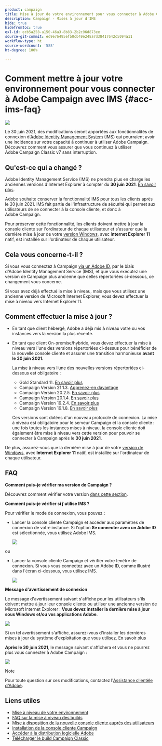 ```yaml
---
product: campaign
title: Mise à jour de votre environnement pour vous connecter à Adobe Campaign avec IMS
description: Campaign - Mises à jour d'IMS
hide: true
hidefromtoc: true
exl-id: ecb5a258-a150-46a3-8b83-2b2c06d873ee
source-git-commit: ed9e76495efb0cb49e248a7d38417642c5094a11
workflow-type: ht
source-wordcount: '588'
ht-degree: 100%

---
```


# Comment mettre à jour votre environnement pour vous connecter à Adobe Campaign avec IMS {#acc-ims-faq}

![](../../assets/v7-only.svg)

Le 30 juin 2021, des modifications seront apportées aux fonctionnalités de connexion d&#39;[Adobe Identity Management System](https://helpx.adobe.com/fr/enterprise/using/identity.html) (IMS) qui pourraient avoir une incidence sur votre capacité à continuer à utiliser Adobe Campaign. Découvrez comment vous assurer que vous continuez à utiliser Adobe Campaign Classic v7 sans interruption.

## Qu&#39;est-ce qui a changé ?

Adobe Identity Management Service (IMS) ne prendra plus en charge les anciennes versions d&#39;Internet Explorer à compter du **30 juin 2021**. [En savoir plus](https://helpx.adobe.com/fr/x-productkb/global/update-operating-system-and-browser.html).

Adobe souhaite conserver la fonctionnalité IMS pour tous les clients après le 30 juin 2021. IMS fait partie de l&#39;infrastructure de sécurité qui permet aux utilisateurs de se connecter à la console cliente, et donc à Adobe Campaign.

Pour préserver cette fonctionnalité, les clients doivent mettre à jour la console cliente sur l&#39;ordinateur de chaque utilisateur et s&#39;assurer que la dernière mise à jour de votre [version Windows](../../rn/using/compatibility-matrix.md#ClientConsoleoperatingsystems), avec **Internet Explorer 11** natif, est installée sur l&#39;ordinateur de chaque utilisateur.

## Cela vous concerne-t-il ?

Si vous vous connectez à Campaign [via un Adobe ID](../../integrations/using/about-adobe-id.md), par le biais d&#39;Adobe Identity Management Service (IMS), et que vous exécutez une version de Campaign plus ancienne que celles répertoriées ci-dessous, ce changement vous concerne.

Si vous avez déjà effectué la mise à niveau, mais que vous utilisez une ancienne version de Microsoft Internet Explorer, vous devez effectuer la mise à niveau vers Internet Explorer 11.

## Comment effectuer la mise à jour ?

* En tant que client hébergé, Adobe a déjà mis à niveau votre ou vos instances vers la version la plus récente.

* En tant que client On-premise/hybride, vous devez effectuer la mise à niveau vers l&#39;une des versions répertoriées ci-dessus pour bénéficier de la nouvelle console cliente et assurer une transition harmonieuse **avant le 30 juin 2021**.

   La mise à niveau vers l’une des nouvelles versions répertoriées ci-dessous est obligatoire :

   * Gold Standard 11. [En savoir plus](../../rn/using/gold-standard.md)
   * Campaign Version 21.1.3. [Apprenez-en davantage](../../rn/using/latest-release.md)
   * Campaign Version 20.2.5. [En savoir plus](../../rn/using/release--20-2.md)
   * Campaign Version 20.1.4. [En savoir plus](../../rn/using/release--20-1.md)
   * Campaign Version 19.2.4. [En savoir plus](../../rn/using/release--19-2.md)
   * Campaign Version 19.1.8. [En savoir plus](../../rn/using/release--19-1.md)

   Ces versions sont dotées d&#39;un nouveau protocole de connexion. La mise à niveau est obligatoire pour le serveur Campaign et la console cliente : une fois toutes les instances mises à niveau, la console cliente doit également être mise à niveau vers cette version pour pouvoir se connecter à Campaign après le **30 juin 2021**.

De plus, assurez-vous que la dernière mise à jour de votre [version de Windows](../../rn/using/compatibility-matrix.md#ClientConsoleoperatingsystems), avec **Internet Explorer 11** natif, est installée sur l&#39;ordinateur de chaque utilisateur.

## FAQ

**Comment puis-je vérifier ma version de Campaign ?**

Découvrez comment vérifier votre version [dans cette section](../../platform/using/launching-adobe-campaign.md#getting-your-campaign-version).


**Comment puis-je vérifier si j&#39;utilise IMS ?**

Pour vérifier le mode de connexion, vous pouvez :

* Lancer la console cliente Campaign et accéder aux paramètres de connexion de votre instance. Si l&#39;option **Se connecter avec un Adobe ID** est sélectionnée, vous utilisez Adobe IMS.

   ![](../../integrations/using/assets/ims_1.png)

ou

* Lancer la console cliente Campaign et vérifier votre fenêtre de connexion. Si vous vous connectez avec un Adobe ID, comme illustré dans l&#39;écran ci-dessous, vous utilisez IMS.

   ![](../../integrations/using/assets/adobeID.png)

**Message d&#39;avertissement de connexion**

Le message d&#39;avertissement suivant s&#39;affiche pour les utilisateurs s&#39;ils doivent mettre à jour leur console cliente ou utiliser une ancienne version de Microsoft Internet Explorer : **Vous devez installer la dernière mise à jour sous Windows et/ou vos applications Adobe.**

![](../../integrations/using/assets/do-not-localize/errorMsg.png)

Si un tel avertissement s&#39;affiche, assurez-vous d&#39;installer les dernières mises à jour du système d&#39;exploitation que vous utilisez. [En savoir plus](https://helpx.adobe.com/fr/x-productkb/global/update-operating-system-and-browser.html)

**Après le 30 juin 2021**, le message suivant s&#39;affichera et vous ne pourrez plus vous connecter à Adobe Campaign :

![](../../integrations/using/assets/do-not-localize/errorUpdateReq.png)

>[!NOTE]
>
>Pour toute question sur ces modifications, contactez l&#39;[Assistance clientèle d&#39;Adobe](https://helpx.adobe.com/fr/enterprise/admin-guide.html/enterprise/using/support-for-experience-cloud.ug.html).

## Liens utiles

* [Mise à niveau de votre environnement](../../production/using/build-upgrade.md)
* [FAQ sur la mise à niveau des builds](../../platform/using/faq-build-upgrade.md)
* [Mise à disposition de la nouvelle console cliente auprès des utilisateurs](../../installation/using/client-console-availability-for-windows.md)
* [Installation de la console cliente Campaign](../../installation/using/installing-the-client-console.md)
* [Accéder à la distribution logicielle Adobe](https://experienceleague.adobe.com/docs/experience-cloud/software-distribution/home.html?lang=fr)
* [Télécharger le build Campaign Classic](https://experience.adobe.com/#/downloads/content/software-distribution/en/campaign.html)

